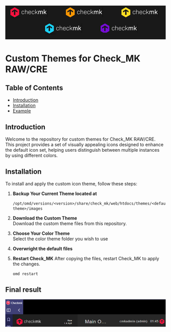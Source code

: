 ![Preview](preview.png)
# Custom Themes for Check_MK RAW/CRE
## Table of Contents

- [Introduction](#introduction)
- [Installation](#installation)
- [Example](#final-result)

## Introduction
Welcome to the repository for custom themes for Check_MK RAW/CRE. This project provides a set of visually appealing icons designed to enhance the default icon set, helping users distinguish between multiple instances by using different colors.

## Installation

To install and apply the custom icon theme, follow these steps:

1. **Backup Your Current Theme located at**
    ```
    /opt/omd/versions/<version>/share/check_mk/web/htdocs/themes/<default-theme>/images
    ```

2. **Download the Custom Theme**  
    Download the custom theme files from this repository.
3. **Choose Your Color Theme**  
    Select the color theme folder you wish to use
4. **Overwright the default files**
5. **Restart Check_MK**
    After copying the files, restart Check_MK to apply the changes.
    ```bash
    omd restart
    ```

## Final result
![Example](example.png)

